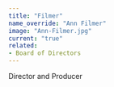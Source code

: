 ```yaml
---
title: "Filmer"
name_override: "Ann Filmer"
image: "Ann-Filmer.jpg"
current: "true"
related:
- Board of Directors
---
```



Director and Producer
